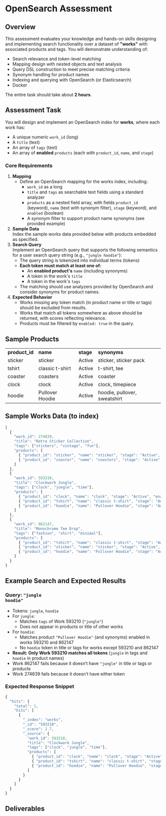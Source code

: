 # OpenSearch Assessment

## Overview

This assessment evaluates your knowledge and hands-on skills designing and implementing search functionality over a dataset of **"works"** with associated products and tags. You will demonstrate understanding of:

* Search relevance and token-level matching
* Mapping design with nested objects and text analysis
* Query DSL construction to meet precise matching criteria
* Synonym handling for product names
* Indexing and querying with OpenSearch (or Elasticsearch)
* Docker

The entire task should take about **2 hours**.

## Assessment Task

You will design and implement an OpenSearch index for **works**, where each work has:

* A unique numeric `work_id` (long)
* A `title` (text)
* An array of `tags` (text)
* An array of **enabled** `products` (each with `product_id`, `name`, and `stage`)

### Core Requirements

1. **Mapping**
    * Define an OpenSearch mapping for the works index, including:
        * `work_id` as a long
        * `title` and `tags` as searchable text fields using a standard analyzer
        * `products` as a nested field array, with fields `product_id` (keyword), `name` (text with synonym filter), `stage` (keyword), and `enabled` (boolean)
        * A synonym filter to support product name synonyms (see provided example)
2. **Sample Data** \
Index the sample works data provided below with products embedded as specified.
3. **Search Query** \
Implement an OpenSearch query that supports the following semantics for a user search query string (e.g., `"jungle hoodie"`):
    * The query string is tokenized into individual terms (tokens)
    * **Each token must match at least one of:**
        * An **enabled product's** `name` (including synonyms)
        * A token in the work's `title`
        * A token in the work's `tags`
    * The matching should use analyzers provided by OpenSearch and consider synonyms for product names.
4. **Expected Behavior**
    * Works missing any token match (in product name or title or tags) should be excluded from results.
    * Works that match all tokens somewhere as above should be returned, with scores reflecting relevance.
    * Products must be filtered by `enabled: true` in the query.

## Sample Products

<table>
  <tr>
   <td><strong>product_id</strong>
   </td>
   <td><strong>name</strong>
   </td>
   <td><strong>stage</strong>
   </td>
   <td><strong>synonyms</strong>
   </td>
  </tr>
  <tr>
   <td>sticker
   </td>
   <td>sticker
   </td>
   <td>Active
   </td>
   <td>sticker, sticker pack
   </td>
  </tr>
  <tr>
   <td>tshirt
   </td>
   <td>classic t-shirt
   </td>
   <td>Active
   </td>
   <td>t-shirt, tee
   </td>
  </tr>
  <tr>
   <td>coaster
   </td>
   <td>coasters
   </td>
   <td>Active
   </td>
   <td>coaster
   </td>
  </tr>
  <tr>
   <td>clock
   </td>
   <td>clock
   </td>
   <td>Active
   </td>
   <td>clock, timepiece
   </td>
  </tr>
  <tr>
   <td>hoodie
   </td>
   <td>Pullover Hoodie
   </td>
   <td>Active
   </td>
   <td>hoodie, pullover, sweatshirt
   </td>
  </tr>
</table>

## Sample Works Data (to index)
```ts
[
  {
    "work_id": 274839,
    "title": "Retro Sticker Collection",
    "tags": ["stickers", "vintage", "fun"],
    "products": [
      { "product_id": "sticker", "name": "sticker", "stage": "Active", "enabled": true },
      { "product_id": "coaster", "name": "coasters", "stage": "Active", "enabled": true }
    ]
  },
  {
    "work_id": 593210,
    "title": "Clockwork Jungle",
    "tags": ["clock", "jungle", "time"],
    "products": [
      { "product_id": "clock", "name": "clock", "stage": "Active", "enabled": true },
      { "product_id": "tshirt", "name": "classic t-shirt", "stage": "Active", "enabled": true },
      { "product_id": "hoodie", "name": "Pullover Hoodie", "stage": "Active", "enabled": true }
    ]
  },
  {
    "work_id": 862147,
    "title": "Monochrome Tee Drop",
    "tags": ["fashion", "shirt", "minimal"],
    "products": [
      { "product_id": "tshirt", "name": "classic t-shirt", "stage": "Active", "enabled": true },
      { "product_id": "sticker", "name": "sticker", "stage": "Active", "enabled": true },
      { "product_id": "hoodie", "name": "Pullover Hoodie", "stage": "Active", "enabled": true }
    ]
  }
]
```

## Example Search and Expected Results

### Query: <code>"jungle hoodie"</code></strong>

* Tokens: `jungle`, `hoodie`
* For `jungle`:
    * Matches `tags` of Work 593210 (`"jungle"`)
    * Does not appear in products or title of other works
* For `hoodie`:
    * Matches product `"Pullover Hoodie"` (and synonyms) enabled in works 593210 and 862147
    * No `hoodie` token in title or tags for works except 593210 and 862147
* **Result: Only Work 593210 matches all tokens** (`jungle` in tags and `hoodie` in product names)
* Work 862147 fails because it doesn’t have `"jungle"` in title or tags or products
* Work 274839 fails because it doesn’t have either token

### Expected Response Snippet
```ts
{
  "hits": {
    "total": 1,
    "hits": [
      {
        "_index": "works",
        "_id": "593210",
        "_score": 2.7,
        "_source": {
          "work_id": 593210,
          "title": "Clockwork Jungle",
          "tags": ["clock", "jungle", "time"],
          "products": [
            { "product_id": "clock", "name": "clock", "stage": "Active", "enabled": true },
            { "product_id": "tshirt", "name": "classic t-shirt", "stage": "Active", "enabled": true },
            { "product_id": "hoodie", "name": "Pullover Hoodie", "stage": "Active", "enabled": true }
          ]
        }
      }
    ]
  }
}
```
## Deliverables